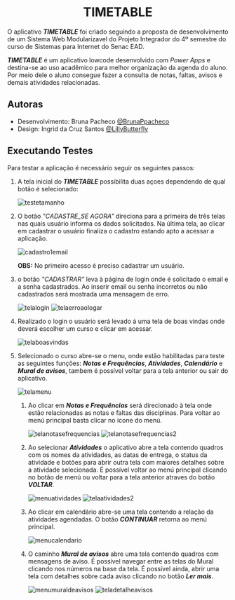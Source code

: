 ##                                      <h1 align="center"> TIMETABLE </h1>

O aplicativo **_TIMETABLE_**  foi criado seguindo a proposta de desenvolvimento de um Sistema Web Modularizavel do Projeto Integrador do 4º semestre do curso de Sistemas para Internet do Senac EAD.


**_TIMETABLE_** é um aplicativo lowcode desenvolvido com  _Power Apps_ e destina-se ao uso acadêmico para melhor organização da agenda do aluno. Por meio dele o aluno consegue fazer a consulta de notas, faltas, avisos e demais atividades relacionadas.

 

## Autoras

- Desenvolvimento: Bruna Pacheco [@BrunaPpacheco](https://github.com/BrunaPpacheco)
- Design: Ingrid da Cruz Santos [@LillyButterfly](https://github.com/LillyButterfly)

## Executando Testes

Para testar a aplicação é necessário seguir os seguintes passos:

1. A tela inicial do ***TIMETABLE*** possibilita duas açoes dependendo de qual botão é selecionado:

   ![testetamanho](https://github.com/Bruna-Tec/TimeTable/assets/150478974/9076567f-1ad3-4832-a2ba-3ed11fca76e3)

  1. O botão _"CADASTRE_SE AGORA"_ direciona para a primeira de três telas nas quais usuário informa os dados solicitados. Na última tela, ao clicar em cadastrar o usuário finaliza o cadastro estando apto a acessar a aplicação.

     ![cadastro1email](https://github.com/Bruna-Tec/TimeTable/assets/150478974/086f6c15-56a9-42bb-863d-619d0a7abc9c)
        
       

        **OBS:** No primeiro acesso é preciso cadastrar um usuário.
        
  3. o botão _"CADASTRAR"_ leva à página de login onde é solicitado o email e a senha cadastrados. Ao inserir email ou senha incorretos ou não cadastrados será mostrada uma mensagem de erro.
   
        ![telalogin](https://user-images.githubusercontent.com/59966478/224853347-d8f72bb1-2901-436e-812a-c664f223630a.png) ![telaerroaologar](https://user-images.githubusercontent.com/59966478/224853369-4c21a817-8609-47fc-998b-bb4d892967ae.png)
   
  2. Realizado o login o usuário será levado á uma tela de boas vindas onde deverá escolher um curso e clicar em acessar.
   
        ![telaboasvindas](https://user-images.githubusercontent.com/59966478/224854762-6ddbd6ca-9363-4862-8aef-41f4cb605774.png)
        
  4. Selecionado o curso abre-se o menu, onde estão habilitadas para teste as seguintes funções: ***Notas e Frequências***, ***Atividades***, ***Calendário*** e ***Mural de avisos***, tambem é possível voltar para a tela anterior ou sair do aplicativo.

      ![telamenu](https://user-images.githubusercontent.com/59966478/224856644-c8cf3b44-337f-4fca-9bba-d6f92cac5e23.png)
      
      1. Ao clicar em ***Notas e Frequências*** será direcionado à tela onde estão relacionadas as notas e faltas das disciplinas. Para voltar ao menú principal basta clicar no icone do menú.
      
          ![telanotasefrequencias](https://user-images.githubusercontent.com/59966478/224857709-6e2bcd9f-71a4-4a8c-bf38-2f6e9ad1b9f3.png) ![telanotasefrequencias2](https://user-images.githubusercontent.com/59966478/224857740-20f56fe0-45e5-464f-abc7-41620c641afd.png)
    
      2. Ao selecionar ***Atividades*** o aplicativo abre a tela contendo quadros com os nomes da atividades, as datas de entrega, o status da atividade e botões para abrir outra tela com maiores detalhes sobre a atividade selecionada. É possível voltar ao menú principal clicando no botão de menú ou voltar para a tela anterior atraves do botão ***VOLTAR***.
      
          ![menuatividades](https://user-images.githubusercontent.com/59966478/224859226-f79aa756-920f-4b51-918b-11c69500a81c.png) ![telaatividades2](https://user-images.githubusercontent.com/59966478/224859234-325379f1-a34d-41da-bd3e-da9a80515e94.png)
          
      3. Ao clicar em calendário abre-se uma tela contendo a relação da atividades agendadas. O botão ***CONTINUAR*** retorna ao menú principal.
      
          ![menucalendario](https://user-images.githubusercontent.com/59966478/224859712-7ac6178a-a445-4865-890f-3330c9b0378c.png)
          
      4. O caminho ***Mural de avisos*** abre uma tela contendo quadros com mensagens de aviso. É possível navegar entre as telas do Mural clicando nos números na base da tela. É possível ainda, abrir uma tela com detalhes sobre cada aviso clicando no botão ***Ler mais***.
      
          ![menumuraldeavisos](https://user-images.githubusercontent.com/59966478/224860585-656f394b-140d-4367-8ae2-f0e90985f472.png) ![teladetalheavisos](https://user-images.githubusercontent.com/59966478/224860702-000e285f-fd3f-4e6e-85d1-179fd1f31591.png)

 



